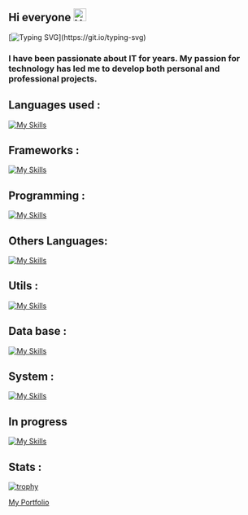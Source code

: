 ## Hi everyone  <img src="https://raw.githubusercontent.com/Tarikul-Islam-Anik/Animated-Fluent-Emojis/master/Emojis/Smilies/Hear-No-Evil%20Monkey.png" alt="Hear-No-Evil Monkey" width="25" height="25" />

[![Typing SVG](https://readme-typing-svg.demolab.com?font=Fira+Code&pause=1000&color=2EA0D2&width=435&lines=My+name+is+Rafik+!)](https://git.io/typing-svg)

### I have been passionate about IT for years. My passion for technology has led me to develop both personal and professional projects.
## Languages used : 
[![My Skills](https://skillicons.dev/icons?i=js,html,css)](https://skillicons.dev)
## Frameworks : 
[![My Skills](https://skillicons.dev/icons?i=angular,spring,nestjs,nuxtjs)](https://skillicons.dev)
## Programming :
[![My Skills](https://skillicons.dev/icons?i=c,cs,py)](https://skillicons.dev)
## Others Languages:
[![My Skills](https://skillicons.dev/icons?i=php,java)](https://skillicons.dev)
## Utils :
[![My Skills](https://skillicons.dev/icons?i=git,docker,kubernetes)](https://skillicons.dev)
## Data base :
[![My Skills](https://skillicons.dev/icons?i=mysql,mongodb)](https://skillicons.dev)
## System :
[![My Skills](https://skillicons.dev/icons?i=linux)](https://skillicons.dev)
## In progress
[![My Skills](https://skillicons.dev/icons?i=aws,gcp)](https://skillicons.dev)


## Stats : 

[![trophy](https://github-profile-trophy.vercel.app/?username=Rafiklatrikdu69)](https://github.com/Rafiklatrikdu69/github-profile-trophy)

[My Portfolio](https://rafik-bouchenna.fr/)
